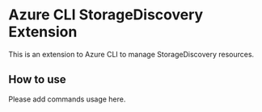 # Azure CLI StorageDiscovery Extension #
This is an extension to Azure CLI to manage StorageDiscovery resources.

## How to use ##
Please add commands usage here.